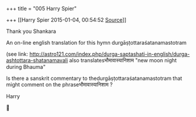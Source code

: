 +++
title = "005 Harry Spier"

+++
[[Harry Spier	2015-01-04, 00:54:52 [Source](https://groups.google.com/g/samskrita/c/vw1l9FwgAOA)]]



Thank you Shankara

  

An on-line english translation for this hymn durgāṣṭottaraśatanamastotram

(see link: <http://astro121.com/index.php/durga-saptashati-in-english/durga-ashtottara-shatanamavali>
 also translatesभौमावास्यानिशाम "new moon night during Bhauma"

  

Is there a sanskrit commentary to thedurgāṣṭottaraśatanamastotram that might comment on the phraseभौमावास्यानिशाम ?

  

Harry

  



